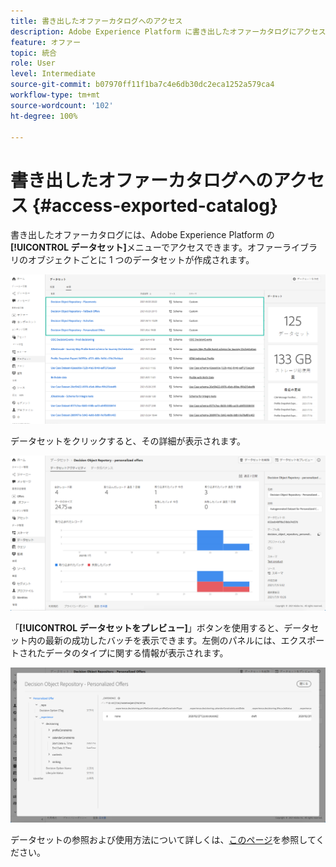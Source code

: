 ```yaml
---
title: 書き出したオファーカタログへのアクセス
description: Adobe Experience Platform に書き出したオファーカタログにアクセスする方法を説明します。
feature: オファー
topic: 統合
role: User
level: Intermediate
source-git-commit: b07970ff11f1ba7c4e6db30dc2eca1252a579ca4
workflow-type: tm+mt
source-wordcount: '102'
ht-degree: 100%

---
```


# 書き出したオファーカタログへのアクセス {#access-exported-catalog}

書き出したオファーカタログには、Adobe Experience Platform の&#x200B;**[!UICONTROL データセット]**&#x200B;メニューでアクセスできます。オファーライブラリのオブジェクトごとに 1 つのデータセットが作成されます。

![](../../assets/datasets-list.png)

データセットをクリックすると、その詳細が表示されます。

![](../../assets/dataset-activity.png)

「**[!UICONTROL データセットをプレビュー]**」ボタンを使用すると、データセット内の最新の成功したバッチを表示できます。左側のパネルには、エクスポートされたデータのタイプに関する情報が表示されます。

![](../../assets/dataset-preview.png)

データセットの参照および使用方法について詳しくは、[このページ](../../get-started-datasets.md)を参照してください。
